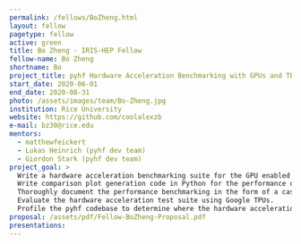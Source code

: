 ```yaml
---
permalink: /fellows/BoZheng.html
layout: fellow
pagetype: fellow
active: green
title: Bo Zheng - IRIS-HEP Fellow
fellow-name: Bo Zheng
shortname: Bo
project_title: pyhf Hardware Acceleration Benchmarking with GPUs and TPUs
start_date: 2020-06-01
end_date: 2020-08-31
photo: /assets/images/team/Bo-Zheng.jpg
institution: Rice University
website: https://github.com/coolalexzb
e-mail: bz30@rice.edu
mentors:
  - matthewfeickert
  - Lukas Heinrich (pyhf dev team)
  - Giordon Stark (pyhf dev team)
project_goal: >
  Write a hardware acceleration benchmarking suite for the GPU enabled backends (TensorFlow, PyTorch, and JAX) in Python (pyhf Issues 301, 348).
  Write comparison plot generation code in Python for the performance of the GPU enabled backends against each other and the CPU backends.
  Thoroughly document the performance benchmarking in the form of a case study.
  Evaluate the hardware acceleration test suite using Google TPUs.
  Profile the pyhf codebase to determine where the hardware acceleration is making the largest difference.
proposal: /assets/pdf/Fellow-BoZheng-Proposal.pdf
presentations:
---
```

